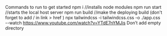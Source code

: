 Commands to run to get started
npm i //installs node modules
npm run start //starts the local host server
npm run build //make the deploying build (don't forget to add / in link > href )
npx tailwindcss -i tailwindcss.css -o ./app.css --watch
https://www.youtube.com/watch?v=YTdE7nYMJis
Don’t add empty directory

